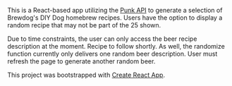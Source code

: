This is a React-based app utilizing the [Punk API](https://punkapi.com/documentation/v2) to generate a selection of Brewdog's DIY Dog homebrew recipes. Users have the option to display a random recipe that may not be part of the 25 shown.

Due to time constraints, the user can only access the beer recipe description at the moment. Recipe to follow shortly. As well, the randomize function currently only delivers one random beer description. User must refresh the page to generate another random beer.

This project was bootstrapped with [Create React App](https://github.com/facebook/create-react-app).

